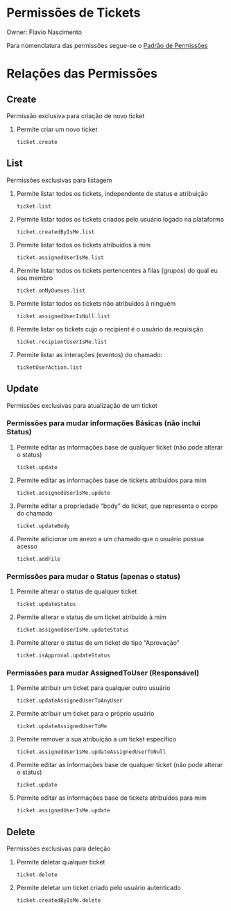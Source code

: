# Permissões de Tickets

Owner: Flavio Nascimento

Para nomenclatura das permissões segue-se o [Padrão de Permissões](https://www.notion.so/Permiss-es-Naming-Convetion-em-desenvolvimento-37d59a55f38d43bba6631720ec8c8873?pvs=21)

# Relações das Permissões

## Create

Permissão exclusiva para criação de novo ticket

1. Permite criar um novo ticket
    
    `ticket.create`
    

## List

Permissões exclusivas para listagem

1. Permite listar todos os tickets, independente de status e atribuição
    
    `ticket.list`
    
2. Permite listar todos os tickets criados pelo usuário logado na plataforma
    
    `ticket.createdByIsMe.list`
    
3. Permite listar todos os tickets atribuídos à mim
    
    `ticket.assignedUserIsMe.list`
    
4. Permite listar todos os tickets pertencentes à filas (grupos) do qual eu sou membro
    
    `ticket.onMyQueues.list`
    
5. Permite listar todos os tickets não atribuídos à ninguém
    
    `ticket.assignedUserIsNull.list`
    
6. Permite listar os tickets cujo o recipient é o usuário da requisição
    
    `ticket.recipientUserIsMe.list`
    
7. Permite listar as interações (eventos) do chamado:
    
    `ticketUserAction.list`
    

## Update

Permissões exclusivas para atualização de um ticket

### Permissões para mudar informações Básicas (não inclui Status)

1. Permite editar as informações base de qualquer ticket (não pode alterar o status)
    
    `ticket.update`
    
2. Permite editar as informações base de tickets atribuídos para mim
    
    `ticket.assignedUserIsMe.update`
    
3. Permite editar a propriedade “body” do ticket, que representa o corpo do chamado
    
    `ticket.updateBody`
    
4. Permite adicionar um anexo a um chamado que o usuário possua acesso
    
    `ticket.addFile`
    

### Permissões para mudar o Status (apenas o status)

1. Permite alterar o status de qualquer ticket
    
    `ticket.updateStatus`
    
2. Permite alterar o status de um ticket atribuído à mim
    
    `ticket.assignedUserIsMe.updateStatus`
    
3. Permite alterar o status de um ticket do tipo “Aprovação”
    
    `ticket.isApproval.updateStatus`
    

### Permissões para mudar AssignedToUser (Responsável)

1. Permite atribuir um ticket para qualquer outro usuário
    
    `ticket.updateAssignedUserToAnyUser`
    
2. Permite atribuir um ticket para o próprio usuário
    
    `ticket.updateAssignedUserToMe`
    
3. Permite remover a sua atribuição a um ticket específico
    
    `ticket.assignedUserIsMe.updateAssignedUserToNull`
    
4. Permite editar as informações base de qualquer ticket (não pode alterar o status)
    
    `ticket.update`
    
5. Permite editar as informações base de tickets atribuídos para mim
    
    `ticket.assignedUserIsMe.update`
    

## Delete

Permissões exclusivas para deleção

1. Permite deletar qualquer ticket
    
    `ticket.delete`
    
2. Permite deletar um ticket criado pelo usuário autenticado
    
    `ticket.createdByIsMe.delete`